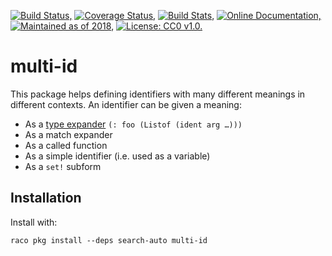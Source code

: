 [![Build Status,](https://img.shields.io/travis/jsmaniac/multi-id/master.svg)](https://travis-ci.org/jsmaniac/multi-id)
[![Coverage Status,](https://img.shields.io/codecov/c/github/jsmaniac/multi-id/master.svg)](https://codecov.io/gh/jsmaniac/multi-id)
[![Build Stats,](https://img.shields.io/badge/build-stats-blue.svg)](http://jsmaniac.github.io/travis-stats/#jsmaniac/multi-id)
[![Online Documentation,](https://img.shields.io/badge/docs-online-blue.svg)](http://docs.racket-lang.org/multi-id/)
[![Maintained as of 2018,](https://img.shields.io/maintenance/yes/2018.svg)](https://github.com/jsmaniac/multi-id/issues)
[![License: CC0 v1.0.](https://img.shields.io/badge/license-CC0-blue.svg)](https://creativecommons.org/publicdomain/zero/1.0/)


multi-id
========

This package helps defining identifiers with many different meanings in
different contexts. An identifier can be given a meaning:

* As a [type expander](http://github.com/jsmaniac/type-expander) `(: foo (Listof (ident arg …)))`
* As a match expander
* As a called function
* As a simple identifier (i.e. used as a variable)
* As a `set!` subform

Installation
------------

Install with:

```
raco pkg install --deps search-auto multi-id
```
